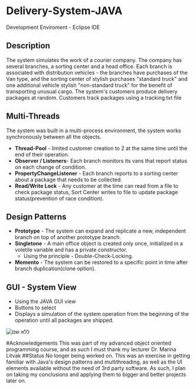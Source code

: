 # Delivery-System-JAVA
Development Enviroment - Eclipse IDE

## Description
The system simulates the work of a courier company. The company has several branches, 
a sorting center and a head office. Each branch is associated with distribution 
vehicles - the branches have purchases of the Van type,
and the sorting center of stylish purchases "standard truck" and one additional
vehicle stylish "non-standard truck" for the benefit of transporting unusual cargo.
The system's customers produce delivery packages at random. 
Customers track packages using a tracking.txt file

## Multi-Threads
The system was built in a multi-process environment, the system works synchronously between all the objects.
* __Thread-Pool__ - limited customer creation to 2 at the same time until the end of their operation.
* __Observer / Listeners__- Each branch monitors its vans that report status on each change of condition.
* __PropertyChangeListener__ - Each branch reports to a sorting center about a package that needs to be collected.
* __Read/Write Lock__ - Any customer at the time can read from a file to check package status,
Sort Center writes to file to update package status(prevention of race condition).

## Design Patterns
* __Prototype__ - The system can expand and replicate a new, independent branch on top of another prototype branch.
* __Singletone__ - A main office object is created only once, initialized in a voletile variable and has a private constructor.
  * Using the principle - Double-Check-Locking.
* __Memento__ - The system can be restored to a specific point in time after branch duplication(clone option).

## GUI - System View
* Using the JAVA GUI view
* Buttons to select
* Displays a simulation of the system operation from the beginning of the operation until all packages are shipped.


![ללא שם](https://user-images.githubusercontent.com/68163421/124388161-48657a00-dcea-11eb-8277-7d2235a52fab.png)

#Acknowledgements
This was part of my advanced object oriented programming course, and as such I must thank my lecturer Dr. Marina Litvak
##Status
No longer being worked on. This was an exercise in getting familiar with Java's design patterns and multithreading, as well as the UI elements available without the need of 3rd party software. As such, I plan on taking my conclusions and applying them to bigger and better projects later on.
